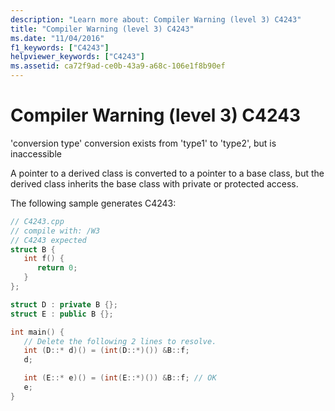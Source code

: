 ```yaml
---
description: "Learn more about: Compiler Warning (level 3) C4243"
title: "Compiler Warning (level 3) C4243"
ms.date: "11/04/2016"
f1_keywords: ["C4243"]
helpviewer_keywords: ["C4243"]
ms.assetid: ca72f9ad-ce0b-43a9-a68c-106e1f8b90ef
---
```

# Compiler Warning (level 3) C4243

'conversion type' conversion exists from 'type1' to 'type2', but is inaccessible

A pointer to a derived class is converted to a pointer to a base class, but the derived class inherits the base class with private or protected access.

The following sample generates C4243:

```cpp
// C4243.cpp
// compile with: /W3
// C4243 expected
struct B {
   int f() {
      return 0;
   }
};

struct D : private B {};
struct E : public B {};

int main() {
   // Delete the following 2 lines to resolve.
   int (D::* d)() = (int(D::*)()) &B::f;
   d;

   int (E::* e)() = (int(E::*)()) &B::f; // OK
   e;
}
```
